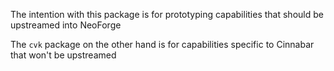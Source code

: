 The intention with this package is for prototyping capabilities that should be upstreamed into NeoForge 

The `cvk` package on the other hand is for capabilities specific to Cinnabar that won't be upstreamed